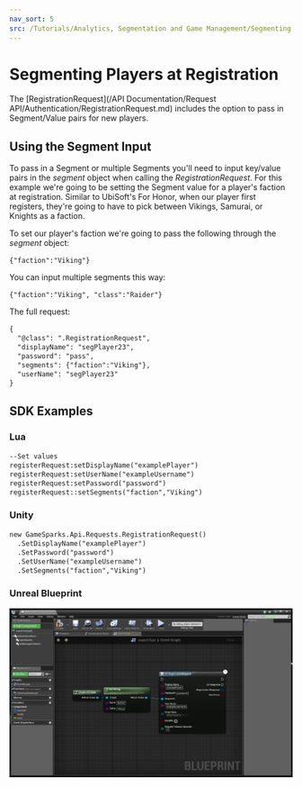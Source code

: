 ```yaml
---
nav_sort: 5
src: /Tutorials/Analytics, Segmentation and Game Management/Segmenting Players at Registration.md
---
```

# Segmenting Players at Registration

The [RegistrationRequest](/API Documentation/Request API/Authentication/RegistrationRequest.md) includes the option to pass in Segment/Value pairs for new players.

## Using the Segment Input

To pass in a Segment or multiple Segments you'll need to input key/value pairs in the *segment* object when calling the *RegistrationRequest*. For this example we're going to be setting the Segment value for a player's faction at registration. Similar to UbiSoft's For Honor, when our player first registers, they're going to have to pick between Vikings, Samurai, or Knights as a faction.

To set our player's faction we're going to pass the following through the *segment* object:

```
{"faction":"Viking"}

```

You can input multiple segments this way:

```
{"faction":"Viking", "class":"Raider"}

```

The full request:

```
{
  "@class": ".RegistrationRequest",
  "displayName": "segPlayer23",
  "password": "pass",
  "segments": {"faction":"Viking"},
  "userName": "segPlayer23"
}

```


## SDK Examples

### Lua

```
--Set values
registerRequest:setDisplayName("examplePlayer")
registerRequest:setUserName("exampleUsername")
registerRequest:setPassword("password")
registerRequest::setSegments("faction","Viking")

```

### Unity

```
new GameSparks.Api.Requests.RegistrationRequest()
  .SetDisplayName("examplePlayer")
  .SetPassword("password")
  .SetUserName("exampleUsername")
  .SetSegments("faction","Viking")

```

### Unreal Blueprint

![](img/SegmentReg/1.png)
